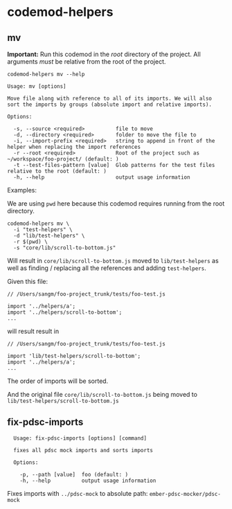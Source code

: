 # codemod-helpers

## mv

**Important:** Run this codemod in the _root_ directory of the project. All
arguments _must_ be relative from the root of the project.

`codemod-helpers mv --help`

```
Usage: mv [options]

Move file along with reference to all of its imports. We will also sort the imports by groups (absolute import and relative imports).

Options:

  -s, --source <required>          file to move
  -d, --directory <required>       folder to move the file to
  -i, --import-prefix <required>   string to append in front of the helper when replacing the import references
  -r --root <required>             Root of the project such as ~/workspace/foo-project/ (default: )
  -t --test-files-pattern [value]  Glob patterns for the test files relative to the root (default: )
  -h, --help                       output usage information
```

Examples:

We are using `pwd` here because this codemod requires running from the root directory.

```
codemod-helpers mv \
  -i "test-helpers" \
  -d "lib/test-helpers" \
  -r $(pwd) \
  -s "core/lib/scroll-to-bottom.js"
```

Will result in `core/lib/scroll-to-bottom.js` moved to `lib/test-helpers` as
well as finding / replacing all the references and adding `test-helpers`.

Given this file:

```
// /Users/sangm/foo-project_trunk/tests/foo-test.js

import '../helpers/a';
import '../helpers/scroll-to-bottom';
...
```

will result result in

```
// /Users/sangm/foo-project_trunk/tests/foo-test.js

import 'lib/test-helpers/scroll-to-bottom';
import '../helpers/a';
...
```

The order of imports will be sorted.

And the original file `core/lib/scroll-to-bottom.js` being moved to
`lib/test-helpers/scroll-to-bottom.js`

## fix-pdsc-imports

```
  Usage: fix-pdsc-imports [options] [command]

  fixes all pdsc mock imports and sorts imports

  Options:

    -p, --path [value]  foo (default: )
    -h, --help          output usage information
```

Fixes imports with `../pdsc-mock` to absolute path: `ember-pdsc-mocker/pdsc-mock`
